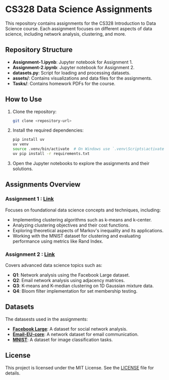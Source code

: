 # CS328 Data Science Assignments

This repository contains assignments for the CS328 Introduction to Data Science course. Each assignment focuses on different aspects of data science, including network analysis, clustering, and more.

## Repository Structure

- **Assignment-1.ipynb**: Jupyter notebook for Assignment 1.
- **Assignment-2.ipynb**: Jupyter notebook for Assignment 2.
- **datasets.py**: Script for loading and processing datasets.
- **assets/**: Contains visualizations and data files for the assignments.
- **Tasks/**: Contains homework PDFs for the course.
<!-- - **old/**: Archive of older versions of assignments and questions. -->

## How to Use

1. Clone the repository:
   ```bash
   git clone <repository-url>
   ```
2. Install the required dependencies:
   ```bash
   pip install uv
   uv venv
   source .venv/bin/activate  # On Windows use `.venv\Scripts\activate`
   uv pip install -r requirements.txt
   ```
3. Open the Jupyter notebooks to explore the assignments and their solutions.

## Assignments Overview

### Assignment 1 : [Link](Assignment-1.ipynb)
Focuses on foundational data science concepts and techniques, including:
- Implementing clustering algorithms such as k-means and k-center.
- Analyzing clustering objectives and their cost functions.
- Exploring theoretical aspects of Markov's inequality and its applications.
- Working with the MNIST dataset for clustering and evaluating performance using metrics like Rand Index.

### Assignment 2 : [Link](Assignment-2.ipynb)
Covers advanced data science topics such as:
- **Q1**: Network analysis using the Facebook Large dataset.
- **Q2**: Email network analysis using adjacency matrices.
- **Q3**: K-means and K-median clustering on 1D Gaussian mixture data.
- **Q4**: Bloom filter implementation for set membership testing.

## Datasets

The datasests used in the assignments:
- **[Facebook Large](https://snap.stanford.edu/data/facebook-large-page-page-network.html)**: A dataset for social network analysis.
- **[Email-EU-core](https://snap.stanford.edu/data/email-Eu-core.html)**: A network dataset for email communication.
- **[MNIST](http://yann.lecun.com/exdb/mnist/)**: A dataset for image classification tasks.


## License

This project is licensed under the MIT License. See the [LICENSE](LICENSE) file for details.